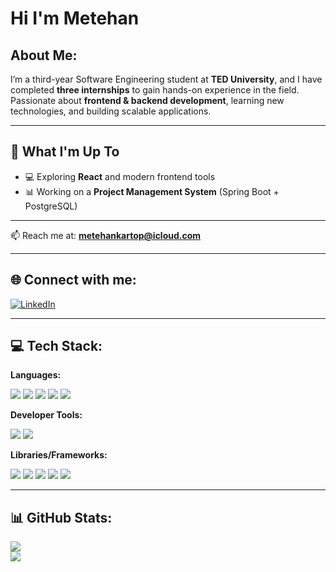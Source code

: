 # Hi I'm Metehan  

## About Me:  
I’m a third-year Software Engineering student at **TED University**, and I have completed **three internships** to gain hands-on experience in the field.  
Passionate about **frontend & backend development**, learning new technologies, and building scalable applications.  

---

## 🚀 What I'm Up To  
- 💻 Exploring **React** and modern frontend tools  
- 📊 Working on a **Project Management System** (Spring Boot + PostgreSQL)  

---

📫 Reach me at: **metehankartop@icloud.com**  

---

## 🌐 Connect with me:  
[![LinkedIn](https://img.shields.io/badge/LinkedIn-%230077B5.svg?logo=linkedin&logoColor=white)](https://linkedin.com/in/metehan-kartop)  

---

## 💻 Tech Stack:  

**Languages:**  
<p>
  <img src="https://img.shields.io/badge/Java-%23ED8B00.svg?logo=openjdk&logoColor=white" />
  <img src="https://img.shields.io/badge/JavaScript-%23323330.svg?logo=javascript&logoColor=%23F7DF1E" />
  <img src="https://img.shields.io/badge/HTML5-%23E34F26.svg?logo=html5&logoColor=white" />
  <img src="https://img.shields.io/badge/CSS3-%231572B6.svg?logo=css3&logoColor=white" />
  <img src="https://img.shields.io/badge/SQL-%23025E8C.svg?logo=postgresql&logoColor=white" />
</p>

**Developer Tools:**  
<p>
  <img src="https://img.shields.io/badge/Git-%23F05033.svg?logo=git&logoColor=white" />
  <img src="https://img.shields.io/badge/Postman-FF6C37?logo=postman&logoColor=white" />
</p>

**Libraries/Frameworks:**  
<p>
  <img src="https://img.shields.io/badge/React-%2320232a.svg?logo=react&logoColor=%2361DAFB" />
  <img src="https://img.shields.io/badge/Spring%20Boot-%236DB33F.svg?logo=springboot&logoColor=white" />
  <img src="https://img.shields.io/badge/Node.js-43853D?logo=node.js&logoColor=white" />
  <img src="https://img.shields.io/badge/PostgreSQL-%23316192.svg?logo=postgresql&logoColor=white" />
  <img src="https://img.shields.io/badge/Docker-%230db7ed.svg?logo=docker&logoColor=white" />
</p>
  

---

## 📊 GitHub Stats:  
![](https://github-readme-stats.vercel.app/api?username=metehankartop&show_icons=true&theme=dark)  
![](https://github-readme-stats.vercel.app/api/top-langs/?username=metehankartop&layout=compact&theme=dark)  
